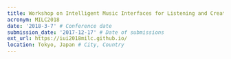 ```yaml
---
title: Workshop on Intelligent Music Interfaces for Listening and Creation, 23rd ACM International Conference on Intelligent User Interfaces
acronym: MILC2018
date: '2018-3-7' # Conference date
submission_date: '2017-12-17' # Date of submissions
ext_url: https://iui2018milc.github.io/ 
location: Tokyo, Japan # City, Country
---
```

